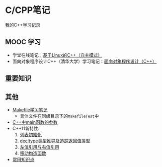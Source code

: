 # C/CPP笔记

我的C++学习记录

## MOOC 学习

- 学堂在线笔记：[基于Linux的C++（自主模式）](基于Linux的C++（自主模式）)
- 面向对象程序设计C++（清华大学）学习笔记：[面向对象程序设计（C++）](面向对象程序设计（C++）)

## 重要知识



## 其他

- [Makefile学习笔记](Makefile学习笔记.md)  
  - 具体文件在同级目录下的`MakefileTest`中
- [C++中main函数的参数](C++中main函数的参数.md)
- C++11新特性:
  1. [列表初始化](CPP11新特性/列表初始化.md)
  2. [decltype类型推导及追踪返回值类型](CPP11新特性/decltype类型推导及追踪返回值类型.md)
  3. [左值引用与右值引用](CPP11新特性/左值引用与右值引用.md)
  4. [移动构造函数](CPP11新特性/移动构造函数.md)
- [常用知识点](常用知识点.md)


